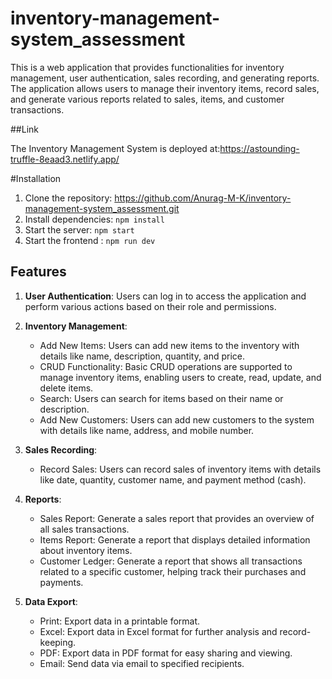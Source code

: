 # inventory-management-system_assessment
This is a web application that provides functionalities for inventory management, user authentication, sales recording, and generating reports. The application allows users to manage their inventory items, record sales, and generate various reports related to sales, items, and customer transactions.

##Link

The Inventory Management System is deployed at:https://astounding-truffle-8eaad3.netlify.app/


#Installation
1. Clone the repository: https://github.com/Anurag-M-K/inventory-management-system_assessment.git
2. Install dependencies: `npm install`
3. Start the server: `npm start`
4. Start the frontend : `npm run dev`


## Features

1. **User Authentication**: Users can log in to access the application and perform various actions based on their role and permissions.

2. **Inventory Management**:
   - Add New Items: Users can add new items to the inventory with details like name, description, quantity, and price.
   - CRUD Functionality: Basic CRUD operations are supported to manage inventory items, enabling users to create, read, update, and delete items.
   - Search: Users can search for items based on their name or description.
   - Add New Customers: Users can add new customers to the system with details like name, address, and mobile number.

3. **Sales Recording**:
   - Record Sales: Users can record sales of inventory items with details like date, quantity, customer name, and payment method (cash).
   
4. **Reports**:
   - Sales Report: Generate a sales report that provides an overview of all sales transactions.
   - Items Report: Generate a report that displays detailed information about inventory items.
   - Customer Ledger: Generate a report that shows all transactions related to a specific customer, helping track their purchases and payments.

5. **Data Export**:
   - Print: Export data in a printable format.
   - Excel: Export data in Excel format for further analysis and record-keeping.
   - PDF: Export data in PDF format for easy sharing and viewing.
   - Email: Send data via email to specified recipients.
   
